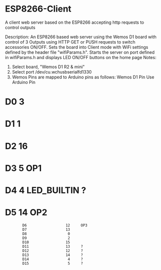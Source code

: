 # ESP8266-Client
A client web server based on the ESP8266 accepting http requests to control outputs

Description:
An ESP8266 based web server using the Wemos D1 board with control of
3 Outputs using HTTP GET or PUSH requests to switch accessories ON/OFF.
Sets the board into Client mode with WiFi settings defined by the
header file "wifiParams.h".
Starts the server on port <hostPort> defined in wifiParams.h and
displays LED ON/OFF buttons on the home page
Notes:
   1. Select board, "Wemos D1 R2 & mini"
   2. Select port /dev/cu.wchusbserialfd1330
   3. Wemos Pins are mapped to Arduino pins as follows:
       Wemos D1 Pin       Use Arduino Pin
#            D0                   3
#            D1                   1
#            D2                  16
#            D3                   5     OP1
#            D4                   4     LED_BUILTIN ?
#            D5                  14     OP2
            D6                  12     OP3
            D7                  13
            D8                   0
            D9                   2
            D10                 15
            D11                 13     ?
            D12                 12     ?
            D13                 14     ?
            D14                  4     ?
            D15                  5     ?

